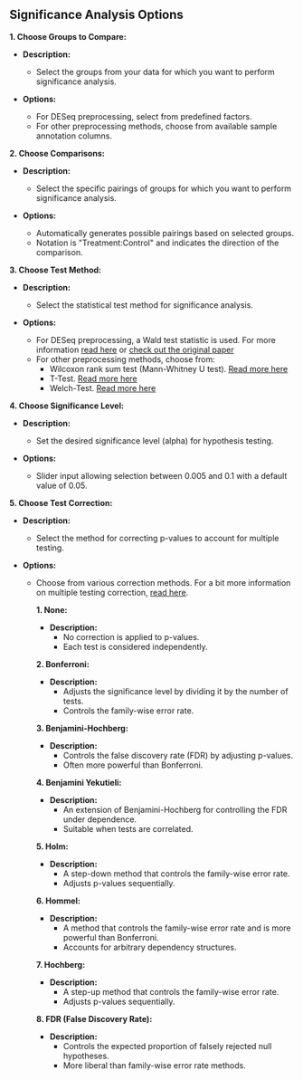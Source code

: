 ## Significance Analysis Options

**1. Choose Groups to Compare:**

- **Description:**
  - Select the groups from your data for which you want to perform significance analysis.

- **Options:**
  - For DESeq preprocessing, select from predefined factors.
  - For other preprocessing methods, choose from available sample annotation columns.

**2. Choose Comparisons:**

- **Description:**
  - Select the specific pairings of groups for which you want to perform significance analysis.

- **Options:**
  - Automatically generates possible pairings based on selected groups.
  - Notation is "Treatment:Control" and indicates the direction of the comparison.

**3. Choose Test Method:**

- **Description:**
  - Select the statistical test method for significance analysis.

- **Options:**
  - For DESeq preprocessing, a Wald test statistic is used. For more information [read 
    here](https://en.wikipedia.org/wiki/Wald_test) or [check out the original paper](http://www.jstor.org/stable/1990256)
  - For other preprocessing methods, choose from:
    - Wilcoxon rank sum test (Mann-Whitney U test). [Read more here](https://en.wikipedia.org/wiki/Mann–Whitney_U_test)
    - T-Test. [Read more here](https://en.wikipedia.org/wiki/Student%27s_t-test)
    - Welch-Test. [Read more here](https://en.wikipedia.org/wiki/Welch%27s_t-test)

**4. Choose Significance Level:**

- **Description:**
  - Set the desired significance level (alpha) for hypothesis testing.

- **Options:**
  - Slider input allowing selection between 0.005 and 0.1 with a default value of 0.05.

**5. Choose Test Correction:**

- **Description:**
  - Select the method for correcting p-values to account for multiple testing.

- **Options:**
  - Choose from various correction methods. For a bit more information on multiple 
    testing correction, [read here](https://en.wikipedia.org/wiki/Multiple_comparisons_problem).

    **1. None:**
    
    - **Description:**
      - No correction is applied to p-values.
      - Each test is considered independently.
    
    **2. Bonferroni:**
    
    - **Description:**
      - Adjusts the significance level by dividing it by the number of tests.
      - Controls the family-wise error rate.
    
    **3. Benjamini-Hochberg:**
    
    - **Description:**
      - Controls the false discovery rate (FDR) by adjusting p-values.
      - Often more powerful than Bonferroni.
    
    **4. Benjamini Yekutieli:**
    
    - **Description:**
      - An extension of Benjamini-Hochberg for controlling the FDR under dependence.
      - Suitable when tests are correlated.
    
    **5. Holm:**
    
    - **Description:**
      - A step-down method that controls the family-wise error rate.
      - Adjusts p-values sequentially.
    
    **6. Hommel:**
    
    - **Description:**
      - A method that controls the family-wise error rate and is more powerful than Bonferroni.
      - Accounts for arbitrary dependency structures.
    
    **7. Hochberg:**
    
    - **Description:**
      - A step-up method that controls the family-wise error rate.
      - Adjusts p-values sequentially.
    
    **8. FDR (False Discovery Rate):**
    
    - **Description:**
      - Controls the expected proportion of falsely rejected null hypotheses.
      - More liberal than family-wise error rate methods.

